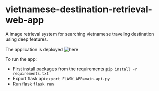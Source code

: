 # vietnamese-destination-retrieval-web-app
A image retrieval system for searching vietnamese traveling destination using deep features.

The application is deployed ![here](http://www.tuisearch.vietcs.org/)

To run the app:
- First install packages from the requirements
`pip install -r requirements.txt`
- Export flask api
`export FLASK_APP=main-api.py`
- Run flask
`flask run`
